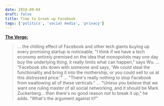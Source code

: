 ```yaml
---
date: 2018-09-04
draft: false
title: Time to break up Facebook
tags: ['politics', 'social media', 'privacy']
---
```


**[The Verge:](https://www.theverge.com/2018/9/4/17816572/tim-wu-facebook-regulation-interview-curse-of-bigness-antitrust)**

> ... the chilling effect of Facebook and other tech giants buying up every promising startup is noticeable. "I think if we have a tech economy entirely premised on the idea that monopolists may one day buy the underlying thing, it really limits what can happen," says Wu.<!-- excerpt -->
> ...
> "Facebook sits down with someone and says, 'We could steal the functionality and bring it into the mothership, or you could sell to us at this distressed price.'"
> ...
> "There's really nothing to stop Facebook from swallowing all of these verticals."
> ...
> "Unless you believe that we want one ruling master of all social networking, and it should be Mark Zuckerberg… then there's no good reason not to break it up," he adds. "What's the argument against it?"
